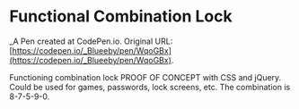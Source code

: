 # Functional Combination Lock
 _A Pen created at CodePen.io. Original URL: [https://codepen.io/_Blueeby/pen/WqoGBx](https://codepen.io/_Blueeby/pen/WqoGBx).

 Functioning combination lock PROOF OF CONCEPT with CSS and jQuery. Could be used for games, passwords, lock screens, etc. The combination is 8-7-5-9-0.
